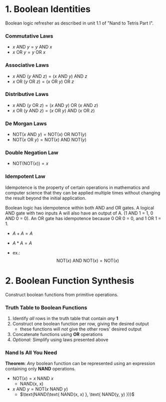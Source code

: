 # 1. Boolean Identities
Boolean logic refresher as described in unit 1.1 of "Nand to Tetris Part I".

### Commutative Laws

* $x \text{ AND } y = y \text{ AND } x$
* $x \text{ OR } y = y \text{ OR } x$

### Associative Laws

* $x \text{ AND } (y \text{ AND } z) = (x \text{ AND } y) \text{ AND } z$
* $x \text{ OR } (y \text{ OR } z) = (x \text{ OR } y) \text{ OR } z$

### Distributive Laws

* $x \text{ AND } (y \text{ OR } z) = (x \text{ AND } y) \text{ OR } (x \text{ AND } z)$
* $x \text{ OR } (y \text{ AND } z) = (x \text{ OR } y) \text{ AND } (x \text{ OR } z)$

### De Morgan Laws

* $\text{NOT} (x \text{ AND } y) = \text{NOT} (x) \text{ OR } \text{NOT} (y)$
* $\text{NOT} (x \text{ OR } y) = \text{NOT} (x) \text{ AND } \text{NOT} (y)$

### Double Negation Law

* $\text{NOT} (\text{NOT} (x)) = x$

### Idempotent Law

Idempotence is the property of certain operations in mathematics and computer science that they can be applied multiple times without changing the result beyond the initial application.

Boolean logic has idempotence within both AND and OR gates. A logical AND gate with two inputs A will also have an output of A. (1 AND 1 = 1, 0 AND 0 = 0). An OR gate has idempotence because 0 OR 0 = 0, and 1 OR 1 = 1.

* $A + A = A$
* $A * A = A$

* ex.:
$$\text{NOT} (x) \text{ AND } \text{NOT} (x) = \text{NOT} (x)$$


# 2. Boolean Function Synthesis
Construct boolean functions from primitive operations.

### Truth Table to Boolean Functions

1. Identify *all* rows in the truth table that contain *any* **1**
2. Construct one boolean function per row, giving the desired output
    * these functions will *not* give the other rows' desired output
3. Concatenate functions using **OR** operations
4. *Optional:* Simplify using laws presented above 

### Nand Is All You Need

**Theorem**: *Any* boolean function can be represented using an expression containing only **NAND** operations.

* $\text{NOT}(x) = x \text{ NAND } x$
    * $\text{NAND(x, x)}$
* $x \text{ AND } y = \text{NOT}(x \text{ NAND } y)$
    * $\text{NAND(\text{ NAND(x, x) }, \text{ NAND(y, y) })}$
